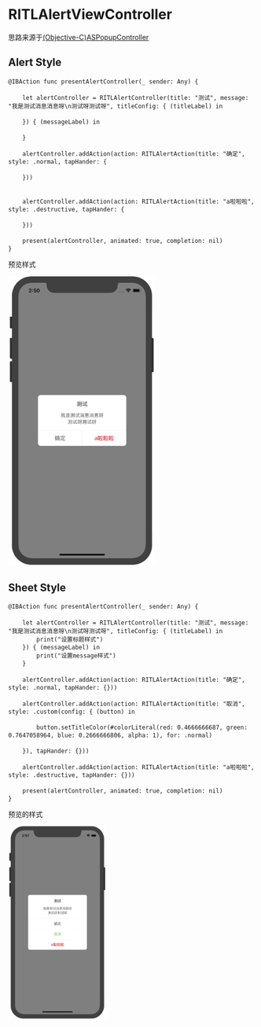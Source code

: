 # RITLAlertViewController

思路来源于[(Objective-C)ASPopupController](https://github.com/Hcy91425/ASPopupController)


## Alert Style
```
@IBAction func presentAlertController(_ sender: Any) {
    
    let alertController = RITLAlertController(title: "测试", message: "我是测试消息消息呀\n测试呀测试呀", titleConfig: { (titleLabel) in
        
    }) { (messageLabel) in
        
    }
    
    alertController.addAction(action: RITLAlertAction(title: "确定", style: .normal, tapHander: {
        
    }))

    
    alertController.addAction(action: RITLAlertAction(title: "a啦啦啦", style: .destructive, tapHander: {
        
    }))
    
    present(alertController, animated: true, completion: nil)
}

```
预览样式

<img src="https://github.com/RITL/RITLAlertViewController/blob/master/RITLAlertViewController/Preview/RITLAlertController.jpg" width=300></img>

## Sheet Style
```
@IBAction func presentAlertController(_ sender: Any) {
    
    let alertController = RITLAlertController(title: "测试", message: "我是测试消息消息呀\n测试呀测试呀", titleConfig: { (titleLabel) in
        print("设置标题样式")
    }) { (messageLabel) in
        print("设置message样式")
    }
    
    alertController.addAction(action: RITLAlertAction(title: "确定", style: .normal, tapHander: {}))
    
    alertController.addAction(action: RITLAlertAction(title: "取消", style: .custom(config: { (button) in
        
        button.setTitleColor(#colorLiteral(red: 0.4666666687, green: 0.7647058964, blue: 0.2666666806, alpha: 1), for: .normal)
        
    }), tapHander: {}))
    
    alertController.addAction(action: RITLAlertAction(title: "a啦啦啦", style: .destructive, tapHander: {}))
    
    present(alertController, animated: true, completion: nil)
}
```
预览的样式

<img src="https://github.com/RITL/RITLAlertViewController/blob/master/RITLAlertViewController/Preview/RITLSheetController.jpg" width=200></img>

